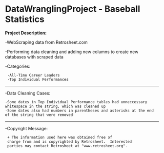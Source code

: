 # DataWranglingProject - Baseball Statistics

**Project Description:**
     
-WebScraping data from Retrosheet.com

-Performing data cleaning and adding new columns to create new databases with scraped data

-Categories:

     -All-Time Career Leaders
     -Top Individual Performances

---

-Data Cleaning Cases:

    -Some dates in Top Individual Performance tables had unneccessary whitespace in the string, which was cleaned up
    -Some dates also had numbers in parentheses and asterisks at the end of the string that were removed

---     

-Copyright Message:

     + The information used here was obtained free of
     charge from and is copyrighted by Retrosheet.  Interested
     parties may contact Retrosheet at "www.retrosheet.org".
